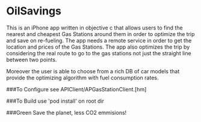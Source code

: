 OilSavings
=
This is an iPhone app written in objective c that allows users to find the nearest and cheapest Gas Stations around them in order to optimize the trip and save on re-fueling. The app needs a remote service in order to get the location and prices of the Gas Stations. The app also optimizes the trip by considering the real route to go to the gas stations not just the straight line between two points. 

Moreover the user is able to choose from a rich DB of car models that provide the optimizing algorithm with fuel consumption rates.



###To Configure
see APIClient/APGasStationClient.[hm]


###To Build
use 'pod install' on root dir


###Green
Save the planet, less CO2 emmisions!


